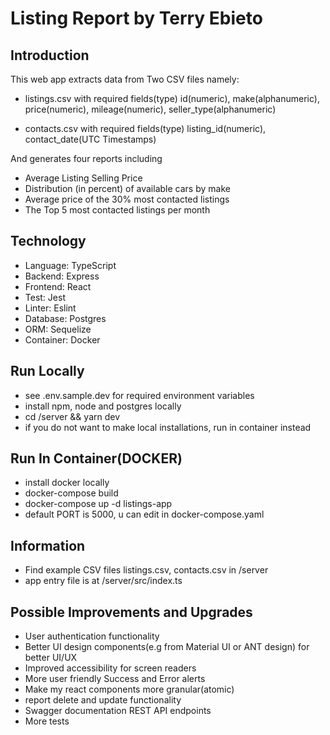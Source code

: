 # Listing Report by Terry Ebieto

## Introduction
This web app extracts data from Two CSV files namely:

* listings.csv with required fields(type) id(numeric), make(alphanumeric), price(numeric), mileage(numeric), seller_type(alphanumeric)

* contacts.csv with required fields(type) listing_id(numeric), contact_date(UTC Timestamps)

And generates four reports including

* Average Listing Selling Price
* Distribution (in percent) of available cars by make
* Average price of the 30% most contacted listings
* The Top 5 most contacted listings per month

## Technology
* Language: TypeScript
* Backend: Express
* Frontend: React
* Test: Jest
* Linter: Eslint
* Database: Postgres
* ORM: Sequelize
* Container: Docker

## Run Locally
* see .env.sample.dev for required environment variables
* install npm, node and postgres locally
* cd /server && yarn dev
* if you do not want to make local installations, run in container instead

## Run In Container(DOCKER)
* install docker locally
* docker-compose build
* docker-compose up -d listings-app
* default PORT is 5000, u can edit in docker-compose.yaml

## Information
* Find example CSV files listings.csv, contacts.csv in /server
* app entry file is at /server/src/index.ts

## Possible Improvements and Upgrades
* User authentication functionality
* Better UI design components(e.g from Material UI or ANT design) for better UI/UX 
* Improved accessibility for screen readers
* More user friendly Success and Error alerts
* Make my react components more granular(atomic)
* report delete and update functionality
* Swagger documentation REST API endpoints
* More tests
